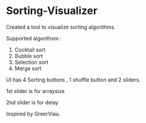 # Sorting-Visualizer
Created a tool to visualize sorting algorithms.

Supported algorithsm :
1. Cocktail sort
2. Bubble sort
3. Selection sort
4. Merge sort

UI has 4 Sorting buttons , 1 shuffle button and 2 sliders.

1st slider is for arraysize

2nd slider is for delay

Inspired by GreerViau.

